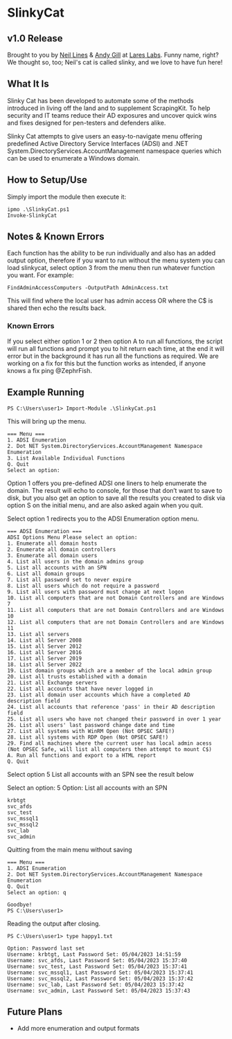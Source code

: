 # SlinkyCat
## v1.0 Release
Brought to you by [Neil Lines](https://twitter.com/myexploit2600) & [Andy Gill](https://twitter.com/ZephrFish) at [Lares Labs](https://labs.lares.com).
Funny name, right? We thought so, too; Neil's cat is called slinky, and we love to have fun here!

## What It Is
Slinky Cat has been developed to automate some of the methods introduced in living off the land and to supplement ScrapingKit. To help security and IT teams reduce their AD exposures and uncover quick wins and fixes designed for pen-testers and defenders alike.

Slinky Cat attempts to give users an easy-to-navigate menu offering predefined Active Directory Service Interfaces (ADSI) and .NET System.DirectoryServices.AccountManagement namespace queries which can be used to enumerate a Windows domain.
## How to Setup/Use
Simply import the module then execute it:
```
ipmo .\SlinkyCat.ps1
Invoke-SlinkyCat
```

## Notes & Known Errors
Each function has the ability to be run individually and also has an added output option, therefore if you want to run without the menu system you can load slinkycat, select option 3 from the menu then run whatever function you want. For example:

```
FindAdminAccessComputers -OutputPath AdminAccess.txt
```

This will find where the local user has admin access OR where the C$ is shared then echo the results back.

### Known Errors
If you select either option 1 or 2 then option A to run all functions, the script will run all functions and prompt you to hit return each time, at the end it will error but in the background it has run all the functions as required. We are working on a fix for this but the function works as intended, if anyone knows a fix ping @ZephrFish.

## Example Running
```
PS C:\Users\user1> Import-Module .\SlinkyCat.ps1
```
This will bring up the menu.
```
=== Menu ===
1. ADSI Enumeration
2. Dot NET System.DirectoryServices.AccountManagement Namespace Enumeration
3. List Available Individual Functions
Q. Quit
Select an option:
```


Option 1 offers you pre-defined ADSI one liners to help enumerate the domain. The result will echo to console, for those that don’t want to save to disk, but you also get an option to save all the results you created to disk via option S on the initial menu, and are also asked again when you quit.


 Select option 1 redirects you to the ADSI Enumeration option menu. 
```
=== ADSI Enumeration ===
ADSI Options Menu Please select an option:
1. Enumerate all domain hosts
2. Enumerate all domain controllers
3. Enumerate all domain users
4. List all users in the domain admins group
5. List all accounts with an SPN
6. List all domain groups
7. List all password set to never expire
8. List all users which do not require a password
9. List all users with password must change at next logon
10. List all computers that are not Domain Controllers and are Windows 7
11. List all computers that are not Domain Controllers and are Windows 10
12. List all computers that are not Domain Controllers and are Windows 11
13. List all servers
14. List all Server 2008
15. List all Server 2012
16. List all Server 2016
17. List all Server 2019
18. List all Server 2022
19. List domain groups which are a member of the local admin group
20. List all trusts established with a domain
21. List all Exchange servers
22. List all accounts that have never logged in
23. List all domain user accounts which have a completed AD description field
24. List all accounts that reference 'pass' in their AD description field
25. List all users who have not changed their password in over 1 year
26. List all users' last password change date and time
27. List all systems with WinRM Open (Not OPSEC SAFE!)
28. List all systems with RDP Open (Not OPSEC SAFE!)
29. Find all machines where the current user has local admin acess (Not OPSEC Safe, will list all computers then attempt to mount C$)
A. Run all functions and export to a HTML report
Q. Quit
```
Select option 5 List all accounts with an SPN see the result below

Select an option: 5
Option: List all accounts with an SPN
```
krbtgt
svc_afds
svc_test
svc_mssql1
svc_mssql2
svc_lab
svc_admin
```


Quitting from the main menu without saving
```
=== Menu ===
1. ADSI Enumeration
2. Dot NET System.DirectoryServices.AccountManagement Namespace Enumeration
Q. Quit
Select an option: q

Goodbye!
PS C:\Users\user1>
```

Reading the output after closing.
```
PS C:\Users\user1> type happy1.txt

Option: Password last set
Username: krbtgt, Last Password Set: 05/04/2023 14:51:59
Username: svc_afds, Last Password Set: 05/04/2023 15:37:40
Username: svc_test, Last Password Set: 05/04/2023 15:37:41
Username: svc_mssql1, Last Password Set: 05/04/2023 15:37:41
Username: svc_mssql2, Last Password Set: 05/04/2023 15:37:42
Username: svc_lab, Last Password Set: 05/04/2023 15:37:42
Username: svc_admin, Last Password Set: 05/04/2023 15:37:43
```

## Future Plans
- Add more enumeration and output formats
